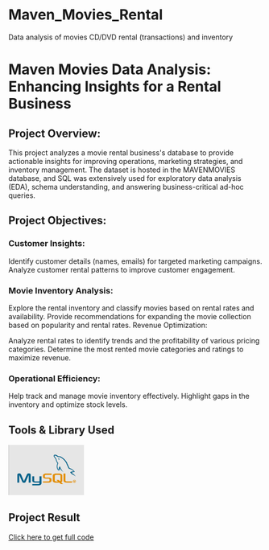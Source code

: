 # Maven_Movies_Rental
Data analysis of movies CD/DVD rental (transactions) and inventory

# Maven Movies Data Analysis: Enhancing Insights for a Rental Business

## Project Overview:
This project analyzes a movie rental business's database to provide actionable insights for improving operations, marketing strategies, and inventory management. The dataset is hosted in the MAVENMOVIES database, and SQL was extensively used for exploratory data analysis (EDA), schema understanding, and answering business-critical ad-hoc queries.

## Project Objectives:
### Customer Insights:
Identify customer details (names, emails) for targeted marketing campaigns. Analyze customer rental patterns to improve customer engagement.

### Movie Inventory Analysis:
Explore the rental inventory and classify movies based on rental rates and availability. Provide recommendations for expanding the movie collection based on popularity and rental rates. Revenue Optimization:

Analyze rental rates to identify trends and the profitability of various pricing categories. Determine the most rented movie categories and ratings to maximize revenue.

### Operational Efficiency:
Help track and manage movie inventory effectively. Highlight gaps in the inventory and optimize stock levels.

## Tools & Library Used
[<img src="https://github.com/Shrutiijoshi/Maven_Movies_Rental/blob/main/mysql_logo.png" alt="myql-logo" width="150" height="100"/>](https://github.com/Shrutiijoshi/Maven_Movies_Rental/blob/main/mysql_logo.png) &nbsp;

## Project Result
[Click here to get full code]()



